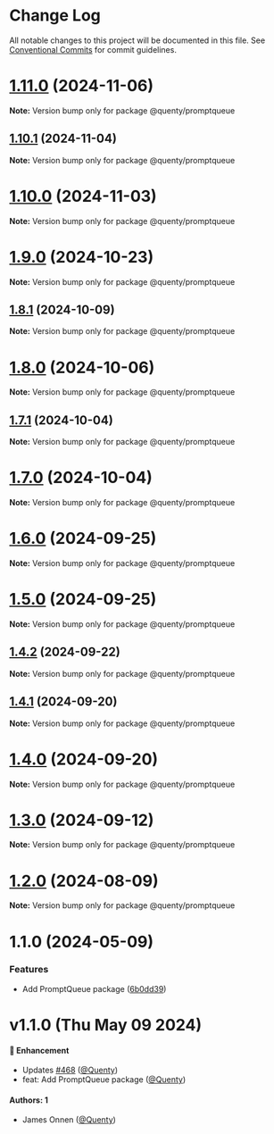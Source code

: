 # Change Log

All notable changes to this project will be documented in this file.
See [Conventional Commits](https://conventionalcommits.org) for commit guidelines.

# [1.11.0](https://github.com/Quenty/NevermoreEngine/compare/@quenty/promptqueue@1.10.1...@quenty/promptqueue@1.11.0) (2024-11-06)

**Note:** Version bump only for package @quenty/promptqueue





## [1.10.1](https://github.com/Quenty/NevermoreEngine/compare/@quenty/promptqueue@1.10.0...@quenty/promptqueue@1.10.1) (2024-11-04)

**Note:** Version bump only for package @quenty/promptqueue





# [1.10.0](https://github.com/Quenty/NevermoreEngine/compare/@quenty/promptqueue@1.9.0...@quenty/promptqueue@1.10.0) (2024-11-03)

**Note:** Version bump only for package @quenty/promptqueue





# [1.9.0](https://github.com/Quenty/NevermoreEngine/compare/@quenty/promptqueue@1.8.1...@quenty/promptqueue@1.9.0) (2024-10-23)

**Note:** Version bump only for package @quenty/promptqueue





## [1.8.1](https://github.com/Quenty/NevermoreEngine/compare/@quenty/promptqueue@1.8.0...@quenty/promptqueue@1.8.1) (2024-10-09)

**Note:** Version bump only for package @quenty/promptqueue





# [1.8.0](https://github.com/Quenty/NevermoreEngine/compare/@quenty/promptqueue@1.7.1...@quenty/promptqueue@1.8.0) (2024-10-06)

**Note:** Version bump only for package @quenty/promptqueue





## [1.7.1](https://github.com/Quenty/NevermoreEngine/compare/@quenty/promptqueue@1.7.0...@quenty/promptqueue@1.7.1) (2024-10-04)

**Note:** Version bump only for package @quenty/promptqueue





# [1.7.0](https://github.com/Quenty/NevermoreEngine/compare/@quenty/promptqueue@1.6.0...@quenty/promptqueue@1.7.0) (2024-10-04)

**Note:** Version bump only for package @quenty/promptqueue





# [1.6.0](https://github.com/Quenty/NevermoreEngine/compare/@quenty/promptqueue@1.5.0...@quenty/promptqueue@1.6.0) (2024-09-25)

**Note:** Version bump only for package @quenty/promptqueue





# [1.5.0](https://github.com/Quenty/NevermoreEngine/compare/@quenty/promptqueue@1.4.2...@quenty/promptqueue@1.5.0) (2024-09-25)

**Note:** Version bump only for package @quenty/promptqueue





## [1.4.2](https://github.com/Quenty/NevermoreEngine/compare/@quenty/promptqueue@1.4.1...@quenty/promptqueue@1.4.2) (2024-09-22)

**Note:** Version bump only for package @quenty/promptqueue





## [1.4.1](https://github.com/Quenty/NevermoreEngine/compare/@quenty/promptqueue@1.4.0...@quenty/promptqueue@1.4.1) (2024-09-20)

**Note:** Version bump only for package @quenty/promptqueue





# [1.4.0](https://github.com/Quenty/NevermoreEngine/compare/@quenty/promptqueue@1.3.0...@quenty/promptqueue@1.4.0) (2024-09-20)

**Note:** Version bump only for package @quenty/promptqueue





# [1.3.0](https://github.com/Quenty/NevermoreEngine/compare/@quenty/promptqueue@1.2.0...@quenty/promptqueue@1.3.0) (2024-09-12)

**Note:** Version bump only for package @quenty/promptqueue





# [1.2.0](https://github.com/Quenty/NevermoreEngine/compare/@quenty/promptqueue@1.1.0...@quenty/promptqueue@1.2.0) (2024-08-09)

**Note:** Version bump only for package @quenty/promptqueue





# 1.1.0 (2024-05-09)


### Features

* Add PromptQueue package ([6b0dd39](https://github.com/Quenty/NevermoreEngine/commit/6b0dd39938ef2d4c3b31dd9f57301668f239bb65))





# v1.1.0 (Thu May 09 2024)

#### 🚀 Enhancement

- Updates [#468](https://github.com/Quenty/NevermoreEngine/pull/468) ([@Quenty](https://github.com/Quenty))
- feat: Add PromptQueue package ([@Quenty](https://github.com/Quenty))

#### Authors: 1

- James Onnen ([@Quenty](https://github.com/Quenty))
